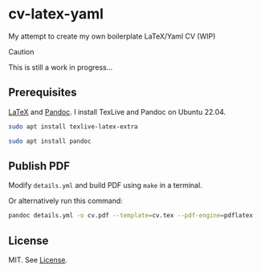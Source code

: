 # cv-latex-yaml
My attempt to create my own boilerplate LaTeX/Yaml CV (WIP)

> [!CAUTION]
> This is still a work in progress...

## Prerequisites
[LaTeX][latex-link] and [Pandoc][pandoc-link]. I install TexLive and Pandoc on Ubuntu 22.04.

```bash
sudo apt install texlive-latex-extra
```

```bash
sudo apt install pandoc
```

## Publish PDF

Modify `details.yml` and build PDF using `make` in a terminal.

Or alternatively run this command:
```bash
pandoc details.yml -o cv.pdf --template=cv.tex --pdf-engine=pdflatex
```

## License
MIT. See [License](LICENSE).

[latex-link]: https://www.latex.com
[pandoc-link]: https://www.latex-project.org/

